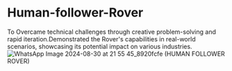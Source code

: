 # Human-follower-Rover
To Overcame technical challenges through creative problem-solving and rapid iteration.Demonstrated the Rover's capabilities in real-world scenarios, showcasing its potential impact on various industries. 
![WhatsApp Image 2024-08-30 at 21 55 45_8920fcfe](https://github.com/user-attachments/assets/4ffd5fca-ef2a-4a3a-9355-2c0ec09e0dce)
(HUMAN FOLLOWER ROVER)

